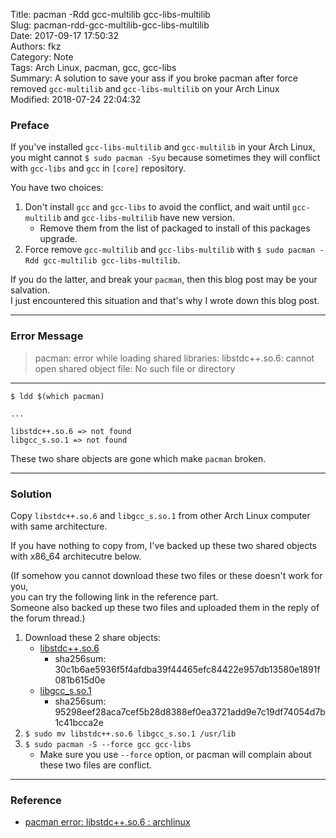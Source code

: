 Title: pacman -Rdd gcc-multilib gcc-libs-multilib  
Slug: pacman-rdd-gcc-multilib-gcc-libs-multilib  
Date: 2017-09-17 17:50:32  
Authors: fkz  
Category: Note  
Tags: Arch Linux, pacman, gcc, gcc-libs  
Summary: A solution to save your ass if you broke pacman after force removed `gcc-multilib` and `gcc-libs-multilib` on your Arch Linux  
Modified: 2018-07-24 22:04:32  
  
  
### Preface  
  
If you've installed `gcc-libs-multilib` and `gcc-multilib` in your Arch Linux,  
you might cannot `$ sudo pacman -Syu` because sometimes they will conflict with `gcc-libs` and `gcc` in `[core]` repository.  
  
You have two choices:  
  
1. Don't install `gcc` and `gcc-libs` to avoid the conflict, and wait until `gcc-multilib` and `gcc-libs-multilib` have new version.  
    + Remove them from the list of packaged to install of this packages upgrade.  
2. Force remove `gcc-multilib` and `gcc-libs-multilib` with `$ sudo pacman -Rdd gcc-multilib gcc-libs-multilib`.  
  
If you do the latter, and break your `pacman`, then this blog post may be your salvation.  
I just encountered this situation and that's why I wrote down this blog post.  
  
---  
  
### Error Message  
  
> pacman: error while loading shared libraries: libstdc++.so.6: cannot open shared object file: No such file or directory  
  
---  
  
```  
$ ldd $(which pacman)  
  
...  
  
libstdc++.so.6 => not found  
libgcc_s.so.1 => not found  
```  
  
These two share objects are gone which make `pacman` broken.  
  
---  
  
### Solution  
  
Copy `libstdc++.so.6` and `libgcc_s.so.1` from other Arch Linux computer with same architecture.  
  
If you have nothing to copy from, I've backed up these two shared objects with x86_64  architecutre below.  
  
(If somehow you cannot download these two files or these doesn't work for you,  
you can try the following link in the reference part.  
Someone also backed up these two files and uploaded them in the reply of the forum thread.)  
  
  
1. Download these 2 share objects:  
    + [libstdc++.so.6](/files/pacman-rdd-gcc-multilib-gcc-libs-multilib/libstdc++.so.6)  
        + sha256sum: 30c1b6ae5936f5f4afdba39f44465efc84422e957db13580e1891f081b615d0e  
    + [libgcc\_s.so.1](/files/pacman-rdd-gcc-multilib-gcc-libs-multilib/libgcc_s.so.1)  
        + sha256sum: 95298eef28aca7cef5b28d8388ef0ea3721add9e7c19df74054d7b1c41bcca2e  
2. `$ sudo mv libstdc++.so.6 libgcc_s.so.1 /usr/lib`  
3. `$ sudo pacman -S --force gcc gcc-libs`  
    + Make sure you use `--force` option, or pacman will complain about these two files are conflict.  
  
---  
  
### Reference  
  
+ [pacman error: libstdc++.so.6 : archlinux](https://www.reddit.com/r/archlinux/comments/6e2no7/pacman_error_libstdcso6/)  
